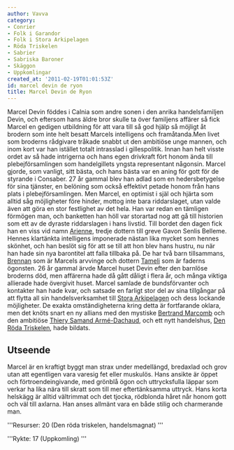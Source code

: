 ```yaml
---
author: Vavva
category:
- Conrier
- Folk i Garandor
- Folk i Stora Arkipelagen
- Röda Triskelen
- Sabrier
- Sabriska Baroner
- Skäggon
- Uppkomlingar
created_at: '2011-02-19T01:01:53Z'
id: marcel devin de ryon
title: Marcel Devin de Ryon
---
```

Marcel Devin föddes i Calnia som andre sonen i den anrika handelsfamiljen Devin, och eftersom hans äldre bror skulle ta över familjens affärer så fick Marcel en gedigen utbildning för att vara till så god hjälp så möjligt åt brodern som inte helt besatt Marcels intelligens och framåtanda.Men livet som broderns rådgivare tråkade snabbt ut den ambitiöse unge mannen, och inom kort var han istället totalt intrasslad i gillespolitik. Innan han helt visste ordet av så hade intrigerna och hans egen drivkraft fört honom ända till plebejförsamlingen som handelgillets yngsta representant någonsin.
Marcel gjorde, som vanligt, sitt bästa, och hans bästa var en aning för gott för de styrande i Consaber. 27 år gammal blev han adlad som en hedersbetygelse för sina tjänster, en belöning som också effektivt petade honom från hans plats i plebejförsamlingen. Men Marcel, en optimist i själ och hjärta som alltid såg möjligheter före hinder, mottog inte bara riddarslaget, utan valde även att göra en stor festlighet av det hela. Han var redan en tämligen förmögen man, och banketten han höll var storartad nog att gå till historien som ett av de dyraste riddarslagen i hans livstid. Till bordet den dagen fick han en viss vid namn [Arienne], tredje dottern till greve Gavon Senlis Belleme. Hennes klartänkta intelligens imponerade nästan lika mycket som hennes skönhet, och han beslöt sig för att se till att hon blev hans hustru, nu när han hade sin nya barontitel att falla tillbaka på. De har två barn tillsammans, [Brennan] som är Marcels arvvinge och dottern [Tameli] som är faderns ögonsten.
26 år gammal ärvde Marcel huset Devin efter den barnlöse broderns död, men affärerna hade då gått dåligt i flera år, och många viktiga allierade hade övergivit huset. Marcel samlade de bundsförvanter och kontakter han hade kvar, och satsade en farligt stor del av sina tillgångar på att flytta all sin handelsverksamhet till [Stora Arkipelagen] och dess lockande möjligheter. De exakta omständigheterna kring detta är fortfarande oklara, men det knöts snart en ny allians med den mystiske [Bertrand Marcomb] och den ambitiöse [Thiery Samand Armé-Dachaud], och ett nytt handelshus, [Den Röda Triskelen], hade bildats.

## Utseende

Marcel är en kraftigt byggt man strax under medellängd, bredaxlad och grov utan att egentligen vara varesig fet eller muskulös. Hans ansikte är öppet och förtroendeingivande, med grönblå ögon och uttrycksfulla läppar som verkar ha lika nära till skratt som till mer eftertänksamma uttryck. Hans korta helskägg är alltid vältrimmat och det tjocka, rödblonda håret når honom gott och väl till axlarna. Han anses allmänt vara en både stilig och charmerande man.

'''Resurser: 20 (Den röda triskelen, handelsmagnat) '''

'''Rykte: 17 (Uppkomling) '''

  [Arienne]: Arienne_Senlis_Devin_de_Ryon
  [Brennan]: Brennan_Devin_av_Ryon
  [Tameli]: Tameli_Devin_av_Ryon
  [Stora Arkipelagen]: Stora_Arkipelagen
  [Bertrand Marcomb]: Bertrand_Marcomb
  [Thiery Samand Armé-Dachaud]: Thiery_Samand_Armé-Dachaud
  [Den Röda Triskelen]: Den_Röda_Triskelen